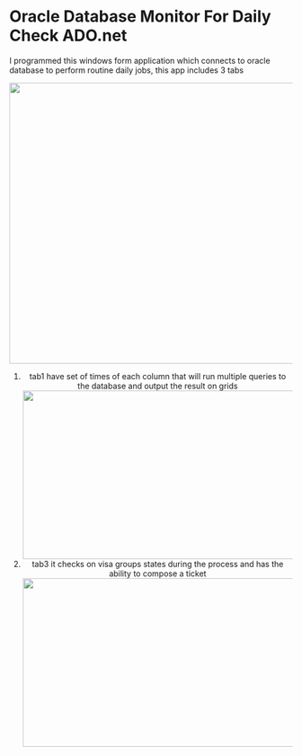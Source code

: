 

<h1>Oracle Database Monitor For Daily Check ADO.net</h1>

<p>I programmed this windows form application which connects to oracle database to perform routine daily jobs, this app includes 3 tabs </p>

<div align="center">
<img  src="https://github.com/mobeenk/Oracle-Database-DailyCheck/blob/main/demo.gif" width="700" height="500" />
</div>

<div align="center">
  <ol>
    <li>tab1 have set of times of each column that will run multiple queries to the database and output the result on grids</li>
    <img  align="center" src="https://github.com/mobeenk/Oracle-Database-DailyCheck/blob/main/1.jpg" width="550" height="300" />

  <li>tab3 it checks on visa groups states during the process and has the ability to compose a ticket</li>
      <img  align="center" src="https://github.com/mobeenk/Oracle-Database-DailyCheck/blob/main/2.png" width="550" height="300" />
  <br>

  </ol>
</div>


